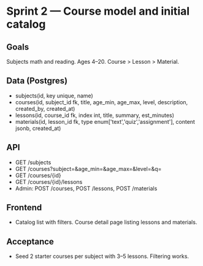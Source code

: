 # Sprint 2 — Course model and initial catalog

## Goals
Subjects math and reading. Ages 4–20. Course > Lesson > Material.

## Data (Postgres)
- subjects(id, key unique, name)
- courses(id, subject_id fk, title, age_min, age_max, level, description, created_by, created_at)
- lessons(id, course_id fk, index int, title, summary, est_minutes)
- materials(id, lesson_id fk, type enum['text','quiz','assignment'], content jsonb, created_at)

## API
- GET /subjects
- GET /courses?subject=&age_min=&age_max=&level=&q=
- GET /courses/{id}
- GET /courses/{id}/lessons
- Admin: POST /courses, POST /lessons, POST /materials

## Frontend
- Catalog list with filters. Course detail page listing lessons and materials.

## Acceptance
- Seed 2 starter courses per subject with 3–5 lessons. Filtering works.

